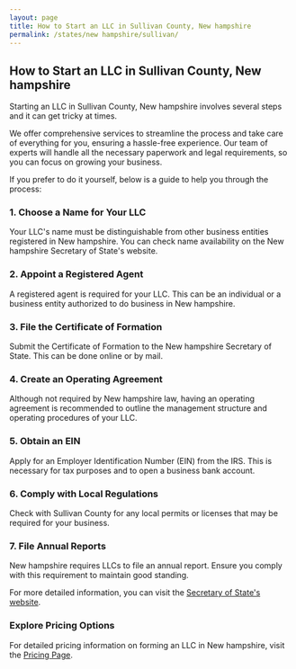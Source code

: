 ```yaml
---
layout: page
title: How to Start an LLC in Sullivan County, New hampshire
permalink: /states/new hampshire/sullivan/
---
```


<h2>How to Start an LLC in Sullivan County, New hampshire</h2>

<p>Starting an LLC in Sullivan County, New hampshire involves several steps and it can get tricky at times.</p>

<p>We offer comprehensive services to streamline the process and take care of everything for you, ensuring a hassle-free experience. Our team of experts will handle all the necessary paperwork and legal requirements, so you can focus on growing your business.</p>

<p>If you prefer to do it yourself, below is a guide to help you through the process:</p>

<h3>1. Choose a Name for Your LLC</h3>
<p>Your LLC's name must be distinguishable from other business entities registered in New hampshire. You can check name availability on the New hampshire Secretary of State's website.</p>

<h3>2. Appoint a Registered Agent</h3>
<p>A registered agent is required for your LLC. This can be an individual or a business entity authorized to do business in New hampshire.</p>

<h3>3. File the Certificate of Formation</h3>
<p>Submit the Certificate of Formation to the New hampshire Secretary of State. This can be done online or by mail.</p>

<h3>4. Create an Operating Agreement</h3>
<p>Although not required by New hampshire law, having an operating agreement is recommended to outline the management structure and operating procedures of your LLC.</p>

<h3>5. Obtain an EIN</h3>
<p>Apply for an Employer Identification Number (EIN) from the IRS. This is necessary for tax purposes and to open a business bank account.</p>

<h3>6. Comply with Local Regulations</h3>
<p>Check with Sullivan County for any local permits or licenses that may be required for your business.</p>

<h3>7. File Annual Reports</h3>
<p>New hampshire requires LLCs to file an annual report. Ensure you comply with this requirement to maintain good standing.</p>

<p>For more detailed information, you can visit the <a href="https://www.sos.new hampshire.gov/">Secretary of State's website</a>.</p>

<h3>Explore Pricing Options</h3>
<p>For detailed pricing information on forming an LLC in New hampshire, visit the <a href="{ '/new-pricing/' | relative_url }">Pricing Page</a>.</p>
